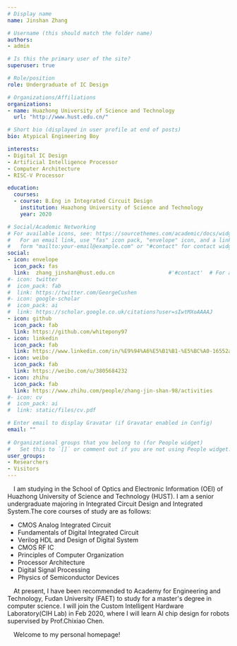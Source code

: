 ```yaml
---
# Display name
name: Jinshan Zhang

# Username (this should match the folder name)
authors:
- admin

# Is this the primary user of the site?
superuser: true

# Role/position
role: Undergraduate of IC Design

# Organizations/Affiliations
organizations:
- name: Huazhong University of Science and Technology
  url: "http://www.hust.edu.cn/"

# Short bio (displayed in user profile at end of posts)
bio: Atypical Engineering Boy

interests:
- Digital IC Design
- Artificial Intelligence Processor
- Computer Architecture
- RISC-V Processor

education:
  courses:
  - course: B.Eng in Integrated Circuit Design
    institution: Huazhong University of Science and Technology
    year: 2020

# Social/Academic Networking
# For available icons, see: https://sourcethemes.com/academic/docs/widgets/#icons
#   For an email link, use "fas" icon pack, "envelope" icon, and a link in the
#   form "mailto:your-email@example.com" or "#contact" for contact widget.
social:
- icon: envelope
  icon_pack: fas
  link:  zhang_jinshan@hust.edu.cn                 #'#contact'  # For a direct email link, use "mailto:test@example.org".
#- icon: twitter
#  icon_pack: fab
#  link: https://twitter.com/GeorgeCushen
#- icon: google-scholar
#  icon_pack: ai
#  link: https://scholar.google.co.uk/citations?user=sIwtMXoAAAAJ
- icon: github
  icon_pack: fab
  link: https://github.com/whitepony97 
- icon: linkedin
  icon_pack: fab
  link: https://www.linkedin.com/in/%E9%94%A6%E5%B1%B1-%E5%BC%A0-16552a18b/
- icon: weibo
  icon_pack: fab
  link: https://weibo.com/u/3805684232
- icon: zhihu
  icon_pack: fab
  link: https://www.zhihu.com/people/zhang-jin-shan-98/activities
#- icon: cv
#  icon_pack: ai
#  link: static/files/cv.pdf

# Enter email to display Gravatar (if Gravatar enabled in Config)
email: ""
  
# Organizational groups that you belong to (for People widget)
#   Set this to `[]` or comment out if you are not using People widget.  
user_groups:
- Researchers
- Visitors
---
```


&emsp;I am studying in the School of Optics and Electronic Information (OEI) of Huazhong University of Science and Technology (HUST). I am a senior undergraduate majoring in Integrated Circuit Design and Integrated System.The core courses of study are as follows:

- CMOS Analog Integrated Circuit
- Fundamentals of Digital Integrated Circuit
- Verilog HDL and Design of Digital System
- CMOS RF IC
- Principles of Computer Organization
- Processor Architecture
- Digital Signal Processing
- Physics of Semiconductor Devices

&emsp;At present, I have been recommended to Academy for Engineering and Technology, Fudan University (FAET) to study for a master's degree in computer science. I will join the Custom Intelligent Hardware Laboratory(CIH Lab) in Feb 2020, where I will learn AI chip design for robots supervised by Prof.Chixiao Chen.

&emsp;Welcome to my personal homepage!
